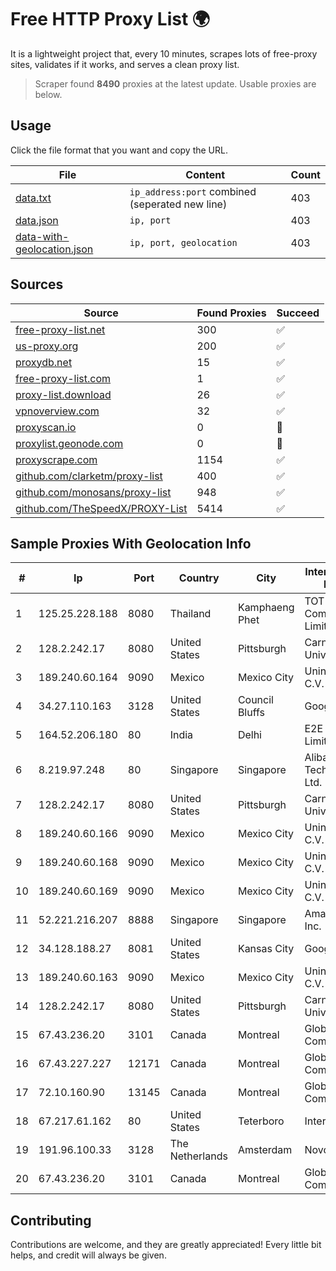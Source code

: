 
# Free HTTP Proxy List 🌍

It is a lightweight project that, every 10 minutes, scrapes lots of free-proxy sites, validates if it works, and serves a clean proxy list.


> Scraper found **8490** proxies at the latest update. Usable proxies are below.

## Usage

Click the file format that you want and copy the URL.


|File|Content|Count|
|----|-------|-----|
|[data.txt](https://raw.githubusercontent.com/themiralay/Proxy-List-World/master/data.txt)|`ip_address:port` combined (seperated new line)|403|
|[data.json](https://raw.githubusercontent.com/themiralay/Proxy-List-World/master/data.json)|`ip, port`|403|
|[data-with-geolocation.json](https://raw.githubusercontent.com/themiralay/Proxy-List-World/master/data-with-geolocation.json)|`ip, port, geolocation`|403|

## Sources

|Source|Found Proxies|Succeed|
|------|-------------|-------|
|[free-proxy-list.net](https://free-proxy-list.net)|300|✅|
|[us-proxy.org](https://www.us-proxy.org)|200|✅|
|[proxydb.net](http://proxydb.net)|15|✅|
|[free-proxy-list.com](https://free-proxy-list.com/?page=&port=&type%5B%5D=http&type%5B%5D=https&up_time=0&search=Search)|1|✅|
|[proxy-list.download](https://www.proxy-list.download/HTTP)|26|✅|
|[vpnoverview.com](https://vpnoverview.com/privacy/anonymous-browsing/free-proxy-servers)|32|✅|
|[proxyscan.io](https://www.proxyscan.io)|0|🚫|
|[proxylist.geonode.com](https://proxylist.geonode.com/api/proxy-list?limit=300&page=1&sort_by=lastChecked&sort_type=desc&protocols=http,https)|0|🚫|
|[proxyscrape.com](https://api.proxyscrape.com/v2/?request=displayproxies&protocol=http&timeout=10000&country=all&ssl=all&anonymity=all)|1154|✅|
|[github.com/clarketm/proxy-list](https://raw.githubusercontent.com/clarketm/proxy-list/master/proxy-list-raw.txt)|400|✅|
|[github.com/monosans/proxy-list](https://raw.githubusercontent.com/monosans/proxy-list/main/proxies/http.txt)|948|✅|
|[github.com/TheSpeedX/PROXY-List](https://raw.githubusercontent.com/TheSpeedX/PROXY-List/master/http.txt)|5414|✅|


## Sample Proxies With Geolocation Info

|#|Ip|Port|Country|City|Internet Service Provider|
|-|--|----|-------|----|-------------------------|
|1|125.25.228.188|8080|Thailand|Kamphaeng Phet|TOT Public Company Limited|
|2|128.2.242.17|8080|United States|Pittsburgh|Carnegie Mellon University|
|3|189.240.60.164|9090|Mexico|Mexico City|Uninet S.A. de C.V.|
|4|34.27.110.163|3128|United States|Council Bluffs|Google LLC|
|5|164.52.206.180|80|India|Delhi|E2E Networks Limited|
|6|8.219.97.248|80|Singapore|Singapore|Alibaba (US) Technology Co., Ltd.|
|7|128.2.242.17|8080|United States|Pittsburgh|Carnegie Mellon University|
|8|189.240.60.166|9090|Mexico|Mexico City|Uninet S.A. de C.V.|
|9|189.240.60.168|9090|Mexico|Mexico City|Uninet S.A. de C.V.|
|10|189.240.60.169|9090|Mexico|Mexico City|Uninet S.A. de C.V.|
|11|52.221.216.207|8888|Singapore|Singapore|Amazon.com, Inc.|
|12|34.128.188.27|8081|United States|Kansas City|Google LLC|
|13|189.240.60.163|9090|Mexico|Mexico City|Uninet S.A. de C.V.|
|14|128.2.242.17|8080|United States|Pittsburgh|Carnegie Mellon University|
|15|67.43.236.20|3101|Canada|Montreal|GloboTech Communications|
|16|67.43.227.227|12171|Canada|Montreal|GloboTech Communications|
|17|72.10.160.90|13145|Canada|Montreal|GloboTech Communications|
|18|67.217.61.162|80|United States|Teterboro|Interserver, Inc|
|19|191.96.100.33|3128|The Netherlands|Amsterdam|NovoServe B.V.|
|20|67.43.236.20|3101|Canada|Montreal|GloboTech Communications|



## Contributing

Contributions are welcome, and they are greatly appreciated! Every
little bit helps, and credit will always be given.

